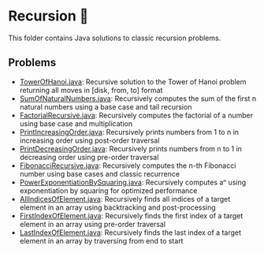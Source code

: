 # Recursion 🔁

This folder contains Java solutions to classic recursion problems.

## Problems
- [TowerOfHanoi.java](TowerOfHanoi.java): Recursive solution to the Tower of Hanoi problem returning all moves in [disk, from, to] format
- [SumOfNaturalNumbers.java](SumOfNaturalNumbers.java): Recursively computes the sum of the first n natural numbers using a base case and tail recursion
- [FactorialRecursive.java](FactorialRecursive.java): Recursively computes the factorial of a number using base case and multiplication
- [PrintIncreasingOrder.java](PrintIncreasingOrder.java): Recursively prints numbers from 1 to n in increasing order using post-order traversal
- [PrintDecreasingOrder.java](PrintDecreasingOrder.java): Recursively prints numbers from n to 1 in decreasing order using pre-order traversal
- [FibonacciRecursive.java](FibonacciRecursive.java): Recursively computes the n-th Fibonacci number using base cases and classic recurrence
- [PowerExponentiationBySquaring.java](PowerExponentiationBySquaring.java): Recursively computes aⁿ using exponentiation by squaring for optimized performance
- [AllIndicesOfElement.java](AllIndicesOfElement.java): Recursively finds all indices of a target element in an array using backtracking and post-processing
- [FirstIndexOfElement.java](FirstIndexOfElement.java): Recursively finds the first index of a target element in an array using pre-order traversal
- [LastIndexOfElement.java](LastIndexOfElement.java): Recursively finds the last index of a target element in an array by traversing from end to start
